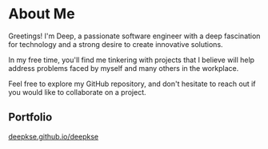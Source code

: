 # About Me

Greetings! I'm Deep, a passionate software engineer with a deep fascination for technology and a strong desire to create innovative solutions.

In my free time, you'll find me tinkering with projects that I believe will help address problems faced by myself and many others in the workplace.

Feel free to explore my GitHub repository, and don't hesitate to reach out if you would like to collaborate on a project.

## Portfolio

[deepkse.github.io/deepkse](https://deepkse.github.io/deepkse)
